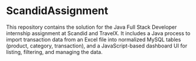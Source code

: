 # ScandidAssignment
This repository contains the solution for the Java Full Stack Developer internship assignment at Scandid and TravelX. It includes a Java process to import transaction data from an Excel file into normalized MySQL tables (product, category, transaction), and a JavaScript-based dashboard UI for listing, filtering, and managing the data.
